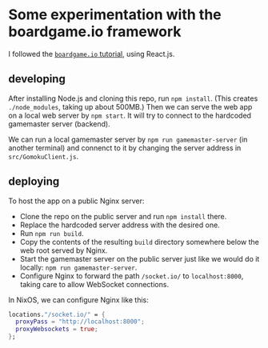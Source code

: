 # Some experimentation with the boardgame.io framework

I followed the [`boardgame.io` tutorial](https://boardgame.io/documentation/#/tutorial),
using React.js.


## developing

After installing Node.js and cloning this repo, run `npm install`.
(This creates `./node_modules`, taking up about 500MB.)
Then we can serve the web app on a local web server by `npm start`.
It will try to connect to the hardcoded gamemaster server (backend).

We can run a local gamemaster server by `npm run gamemaster-server`
(in another terminal)
and connenct to it by changing the server address in `src/GomokuClient.js`.


## deploying

To host the app on a public Nginx server:
- Clone the repo on the public server and run `npm install` there.
- Replace the hardcoded server address with the desired one.
- Run `npm run build`.
- Copy the contents of the resulting `build` directory
  somewhere below the web root served by Nginx.
- Start the gamemaster server on the public server
  just like we would do it locally: `npm run gamemaster-server`.
- Configure Nginx to forward the path `/socket.io/` to `localhost:8000`,
  taking care to allow WebSocket connections.

In NixOS, we can configure Nginx like this:
``` nix
locations."/socket.io/" = {
  proxyPass = "http://localhost:8000";
  proxyWebsockets = true;
};
```
